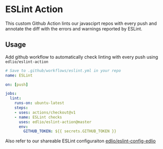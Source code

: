 # ESLint Action

This custom Github Action lints our javasciprt repos with every push and
annotate the diff with the errors and warnings reported by ESLint.

## Usage

Add github workflow to automatically check linting with every push using
`edlio/eslint-action`

```yml
# Save to .github/workflows/eslint.yml in your repo
name: ESLint

on: [push]

jobs:
  lint:
    runs-on: ubuntu-latest
    steps:
    - uses: actions/checkout@v1
    - name: ESLint checks
      uses: edlio/eslint-action@master
      env:
        GITHUB_TOKEN: ${{ secrets.GITHUB_TOKEN }}
```

Also refer to our shareable ESLint configuraiton
[edlio/eslint-config-edlio](https://github.com/edlio/eslint-config-edlio)
